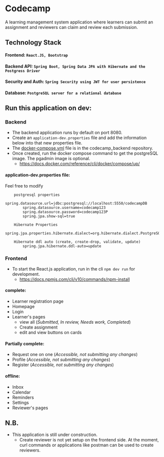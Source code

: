# Codecamp

A learning management system application where learners can submit an assignment and reviewers can claim and review 
each submission.

## Technology Stack
#### Frontend:  `React.JS, Bootstrap`
#### Backend API: `Spring Boot, Spring Data JPA with Hibernate and the Postgress Driver`
#### Security and Auth: `Spring Security using JWT for user persistence`
#### Database: `PostgreSQL server for a relational database`

## Run this application on dev:

### Backend
- The backend application runs by default on port 8080.
- Create an `application-dev.properties` file and add the information below into that new properties file.
- The [docker-compose.yml](codecamp_backend%2Fdocker-compose.yml) file is in the codecamp_backend repository.
- Once created, run the docker compose command to get the postgreSQL image. The pgadmin image is optional.
    - https://docs.docker.com/reference/cli/docker/compose/up/
    
#### application-dev.properties file:
Feel free to modify

        postgresql properties
            spring.datasource.url=jdbc:postgresql://localhost:5550/codecampDB
            spring.datasource.username=codecamp123
            spring.datasource.password=codecamp123P
            spring.jpa.show-sql=true
        
        Hibernate Properties
            spring.jpa.properties.hibernate.dialect=org.hibernate.dialect.PostgreSQLDialect

        Hibernate ddl auto (create, create-drop, validate, update)
            spring.jpa.hibernate.ddl-auto=update

### Frontend
- To start the React.js application, run in the cli `npm dev run` for development.
  - https://docs.npmjs.com/cli/v10/commands/npm-install

#### complete:
  - Learner registration page   
  - Homepage
  - Login
  - Learner's pages
    - view all (_Submitted, In review, Needs work, Completed_)
    - Create assignment
    - edit and view buttons on cards

#### Partially complete:
  - Request one on one (_Accessible, not submitting any changes_)
  - Profile (_Accessible, not submitting any changes_)
  - Register (_Accessible, not submitting any changes_)

#### offline:
  - Inbox
  - Calendar
  - Reminders
  - Settings
  - Reviewer's pages

## N.B.
- This application is still under construction.
  - Create reviewer is not yet setup on the frontend side. At the moment, curl commands or applications like postman can be used
    to create reviewers.